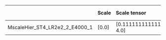 |                                | Scale   | Scale tensor              | Tau    | Noise SNR   | Learning Rate   | Number of parameters   | Best PSNR           |
|:-------------------------------|:--------|:--------------------------|:-------|:------------|:----------------|:-----------------------|:--------------------|
| MscaleHier_ST4_LR2e2_2_E4000_1 | [0.0]   | [0.1111111111111111, 4.0] | [30.0] | [2]         | [0.006, 0.02]   | [330240]               | [29.92408037185669] |